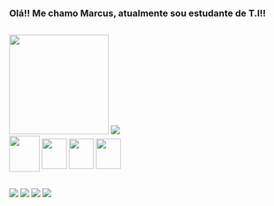### Olá!! Me chamo Marcus, atualmente sou estudante de T.I!!

##

<div>
  <img height="180em" src="https://github-readme-stats.vercel.app/api?username=marcusxl&show_icons=true&theme=dark" />
  <img src="https://github-readme-stats.vercel.app/api/top-langs/?username=marcusxl&layout=compact&theme=dark" />
</div>

<div>
<img align="center" height="65" width="55" src="https://cdn.jsdelivr.net/gh/devicons/devicon/icons/java/java-plain-wordmark.svg" />  
<img  align="center" height="55" width="45" src="https://cdn.jsdelivr.net/gh/devicons/devicon/icons/html5/html5-plain.svg" /> 
 <img align="center" height="55" width="45" src="https://cdn.jsdelivr.net/gh/devicons/devicon/icons/css3/css3-plain.svg" />
  <img align="center" height="55" width="45" src="https://cdn.jsdelivr.net/gh/devicons/devicon/icons/linux/linux-original.svg" />
 </div> 

 ##

 <div>
     <a href="https://www.linkedin.com/in/marcus-alexandre-306818267" target="_blank"><img src="https://img.shields.io/badge/-LinkedIn-%230077B5?style=for-the-badge&logo=linkedin&logoColor=white" target="_blank"></a> 
   <a href="https://instagram.com/alvxz.i" target="_blank"><img src="https://img.shields.io/badge/-Instagram-%23E4405F?style=for-the-badge&logo=instagram&logoColor=white" target="_blank"></a>
    <a href="1002033947045285938" target="_blank"><img src="https://img.shields.io/badge/Discord-7289DA?style=for-the-badge&logo=discord&logoColor=white"></a>
   <a href="marcusasilvestre123@gmail.com" target="_blank"><img src="https://img.shields.io/badge/Gmail-D14836?style=for-the-badge&logo=gmail&logoColor=white"></a>
 </div>
